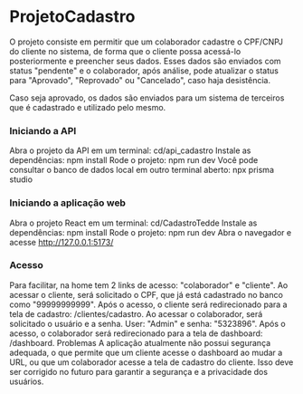 # ProjetoCadastro

O projeto consiste em permitir que um colaborador cadastre o CPF/CNPJ do cliente no sistema, de forma que o cliente possa acessá-lo posteriormente e preencher seus dados. Esses dados são enviados com status "pendente" e o colaborador, após análise, pode atualizar o status para "Aprovado", "Reprovado" ou "Cancelado", caso haja desistência.

Caso seja aprovado, os dados são enviados para um sistema de terceiros que é cadastrado e utilizado pelo mesmo.

### Iniciando a API

Abra o projeto da API em um terminal: cd/api_cadastro
Instale as dependências: npm install
Rode o projeto: npm run dev
Você pode consultar o banco de dados local em outro terminal aberto: npx prisma studio

### Iniciando a aplicação web

Abra o projeto React em um terminal: cd/CadastroTedde
Instale as dependências: npm install
Rode o projeto: npm run dev
Abra o navegador e acesse http://127.0.0.1:5173/

### Acesso

Para facilitar, na home tem 2 links de acesso: "colaborador" e "cliente".
Ao acessar o cliente, será solicitado o CPF, que já está cadastrado no banco como "99999999999". Após o acesso, o cliente será redirecionado para a tela de cadastro: /clientes/cadastro.
Ao acessar o colaborador, será solicitado o usuário e a senha. User: "Admin" e senha: "5323896". Após o acesso, o colaborador será redirecionado para a tela de dashboard: /dashboard.
Problemas
A aplicação atualmente não possui segurança adequada, o que permite que um cliente acesse o dashboard ao mudar a URL, ou que um colaborador acesse a tela de cadastro do cliente. Isso deve ser corrigido no futuro para garantir a segurança e a privacidade dos usuários.
